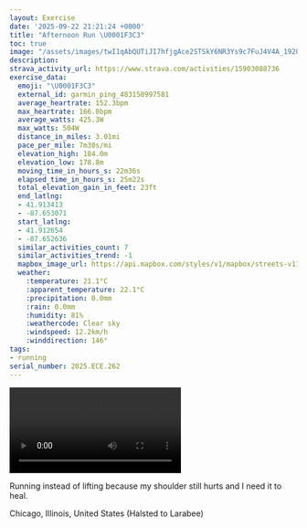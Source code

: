 ```yaml
---
layout: Exercise
date: '2025-09-22 21:21:24 +0000'
title: "Afternoon Run \U0001F3C3"
toc: true
image: "/assets/images/twI1qAbQUTiJI7hfjgAce2STSkY6NR3Ys9c7FuJ4V4A_1920x1080.jpg.jpeg"
description:
strava_activity_url: https://www.strava.com/activities/15903088736
exercise_data:
  emoji: "\U0001F3C3"
  external_id: garmin_ping_483150997581
  average_heartrate: 152.3bpm
  max_heartrate: 166.0bpm
  average_watts: 425.3W
  max_watts: 504W
  distance_in_miles: 3.01mi
  pace_per_mile: 7m30s/mi
  elevation_high: 184.0m
  elevation_low: 178.8m
  moving_time_in_hours_s: 22m36s
  elapsed_time_in_hours_s: 25m22s
  total_elevation_gain_in_feet: 23ft
  end_latlng:
  - 41.913413
  - -87.653071
  start_latlng:
  - 41.912654
  - -87.652636
  similar_activities_count: 7
  similar_activities_trend: -1
  mapbox_image_url: https://api.mapbox.com/styles/v1/mapbox/streets-v11/static/path-5+787af2-1.0(_hy~Fvh~uOCaDFmBAcBE%7D%40GKQECUBw%40%3FmDEmACcG%40q%40AOAmCBcAE%7D%40Dy%40E%5BGIwA%40CE%40cAGeBCuCE_%40%3Fy%40%40k%40CW%40w%40GwA%3FmBEg%40Ke%40AcBGe%40Am%40Ii%40ByBCeC%40k%40Cm%40HmC%3Fs%40%40ODcEEmAM%7B%40F%5D%40a%40JeACs%40Ei%40EWKQQIg%40%40QBwAz%40qAHWHIAEc%40%40yACSYg%40QiA%5BsAKGG%3FoATWIWA_%40JQJELD%60%40Gz%40AZDz%40F%5CG%5CIDaAXSJILWl%40c%40Ae%40Lc%40YIAEBU%5E%5BXSFGLPb%40VTj%40JN%3FLGJMJa%40BEVKXAj%40%5BJ%3FLIjBJDCRWTSt%40%5BB%40NRLBPATTRCp%40%5BNAB%40HV%40XDZVl%40%5CrBl%40jCJNRLfBIJ%40HJE%7C%40Ft%40CpDB%60%40BFG~CD%5C%40lBAlBDr%40%40lAJv%40DJEz%40%3Fb%40Bl%40%3FhDDbACXC%60ABvAA%5ECDJ%60AA%60AH%60AD%40fBEBHAh%40FtCC%60%40%3FpEAz%40BhD%3FNIPHXBtAA%60%40BZ%3Fh%40FxACj%40BjACfDDjCBd%40),pin-s-s+e5b22e(-87.65084,41.91376),pin-s-f+89ae00(-87.65106999999999,41.913850000000025)/auto/800x800?access_token=pk.eyJ1Ijoiam9zaGJlY2ttYW4iLCJhIjoiY205eWR2aDd1MWZ6djJrbXc4a3M0bWZleiJ9.XiG9OWkNcZk2QzjJbxLB4A
  weather:
    :temperature: 21.1°C
    :apparent_temperature: 22.1°C
    :precipitation: 0.0mm
    :rain: 0.0mm
    :humidity: 81%
    :weathercode: Clear sky
    :windspeed: 12.2km/h
    :winddirection: 146°
tags:
- running
serial_number: 2025.ECE.262
---
```

<video controls src="/assets/videos/twI1qAbQUTiJI7hfjgAce2STSkY6NR3Ys9c7FuJ4V4A.mp4"></video>

Running instead of lifting because my shoulder still hurts and I need it to heal.

Chicago, Illinois, United States (Halsted to Larabee)
